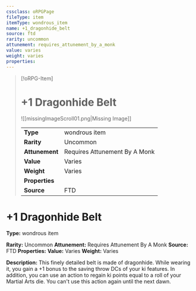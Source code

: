 ```yaml
---
cssclass: oRPGPage
fileType: item
itemType: wondrous_item
name: +1_dragonhide_belt
source: ftd
rarity: uncommon
attunement: requires_attunement_by_a_monk
value: varies
weight: varies
properties:
---
```

> [!oRPG-Item]
> # +1 Dragonhide Belt
> ![[missingImageScroll01.png|Missing Image]]
>
> |  |   |
> |:--|---|
> |**Type** | wondrous item |
> |**Rarity** | Uncommon |
> | **Attunement** | Requires Attunement By A Monk |
> | **Value** | Varies |
>  | **Weight**| Varies |
>  |**Properties** |  |
> | **Source** | FTD |

#  +1 Dragonhide Belt
**Type:** wondrous item

**Rarity:** Uncommon
**Attunement:** Requires Attunement By A Monk
**Source:** FTD
**Properties:**
**Value:** Varies
**Weight:** Varies

**Description:** This finely detailed belt is made of dragonhide. While wearing it, you gain a +1 bonus to the saving throw DCs of your ki features. In addition, you can use an action to regain ki points equal to a roll of your Martial Arts die. You can&#39;t use this action again until the next dawn.


